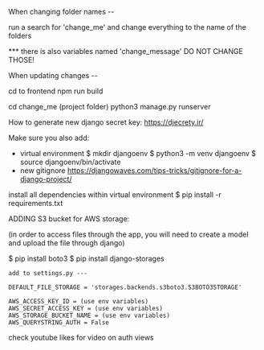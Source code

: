 When changing folder names --

run a search for 'change_me' and change everything to the name of the folders

*** there is also variables named 'change_message' DO NOT CHANGE THOSE!

When updating changes --

cd to frontend
npm run build

cd change_me (project folder)
python3 manage.py runserver

How to generate new django secret key:
https://djecrety.ir/

Make sure you also add:
- virtual environment
$ mkdir djangoenv
$ python3 -m venv djangoenv
$ source djangoenv/bin/activate
- new gitignore
https://djangowaves.com/tips-tricks/gitignore-for-a-django-project/

install all dependencies within virtual environment
$ pip install -r requirements.txt


ADDING S3 bucket for AWS storage:

(in order to access files through the app, you will need to create a model and upload the file through django)

$ pip install boto3
$ pip install django-storages

    add to settings.py ---

    DEFAULT_FILE_STORAGE = 'storages.backends.s3boto3.S3BOTO3STORAGE'

    AWS_ACCESS_KEY_ID = (use env variables)
    AWS_SECRET_ACCESS_KEY = (use env variables)
    AWS_STORAGE_BUCKET_NAME = (use env variables)
    AWS_QUERYSTRING_AUTH = False

check youtube likes for video on auth views